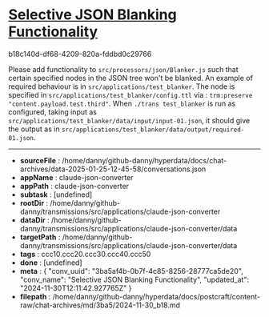 # [Selective JSON Blanking Functionality](https://claude.ai/chat/3ba5af4b-0b7f-4c85-8256-28777ca5de20)

b18c140d-df68-4209-820a-fddbd0c29766

Please add functionality to `src/processors/json/Blanker.js` such that certain specified nodes in the JSON tree won't be blanked. An example of required behaviour is in `src/applications/test_blanker`. The node is specified in `src/applications/test_blanker/config.ttl` via : `trm:preserve "content.payload.test.third"`.
When `./trans test_blanker` is run as configured, taking input as `src/applications/test_blanker/data/input/input-01.json`, it should give the output as in `src/applications/test_blanker/data/output/required-01.json`.

---

* **sourceFile** : /home/danny/github-danny/hyperdata/docs/chat-archives/data-2025-01-25-12-45-58/conversations.json
* **appName** : claude-json-converter
* **appPath** : claude-json-converter
* **subtask** : [undefined]
* **rootDir** : /home/danny/github-danny/transmissions/src/applications/claude-json-converter
* **dataDir** : /home/danny/github-danny/transmissions/src/applications/claude-json-converter/data
* **targetPath** : /home/danny/github-danny/transmissions/src/applications/claude-json-converter/data
* **tags** : ccc10.ccc20.ccc30.ccc40.ccc50
* **done** : [undefined]
* **meta** : {
  "conv_uuid": "3ba5af4b-0b7f-4c85-8256-28777ca5de20",
  "conv_name": "Selective JSON Blanking Functionality",
  "updated_at": "2024-11-30T12:11:42.927765Z"
}
* **filepath** : /home/danny/github-danny/hyperdata/docs/postcraft/content-raw/chat-archives/md/3ba5/2024-11-30_b18.md